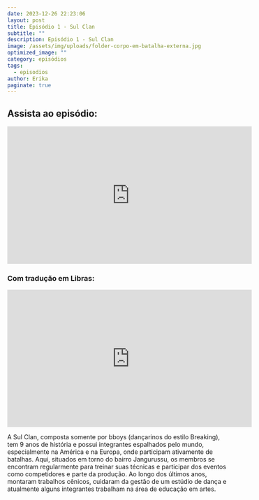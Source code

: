 ```yaml
---
date: 2023-12-26 22:23:06
layout: post
title: Episódio 1 - Sul Clan
subtitle: ""
description: Episódio 1 - Sul Clan
image: /assets/img/uploads/folder-corpo-em-batalha-externa.jpg
optimized_image: ""
category: episódios
tags:
  - episodios
author: Erika
paginate: true
---
```

## Assista ao episódio: 

<iframe width="560" height="315" src="https://www.youtube.com/embed/_UFsDqmTtmA?si=ypqgW0MX1M3hdJOB" title="YouTube video player" frameborder="0" allow="accelerometer; autoplay; clipboard-write; encrypted-media; gyroscope; picture-in-picture; web-share" allowfullscreen></iframe>

### Com tradução em Libras:

<iframe width="560" height="315" src="https://www.youtube.com/embed/JTuj88kTqJc?si=o-G4bMAyIBsTODhk" title="YouTube video player" frameborder="0" allow="accelerometer; autoplay; clipboard-write; encrypted-media; gyroscope; picture-in-picture; web-share" allowfullscreen></iframe>

A Sul Clan, composta somente por bboys (dançarinos do estilo Breaking), tem 9 anos de história e possui integrantes espalhados pelo mundo, especialmente na América e na Europa, onde participam ativamente de batalhas. Aqui, situados em torno do bairro Jangurussu, os membros se encontram regularmente para treinar suas técnicas e participar dos eventos como competidores e parte da produção. Ao longo dos últimos anos, montaram trabalhos cênicos, cuidaram da gestão de um estúdio de dança e atualmente alguns integrantes trabalham na área de educação em artes.